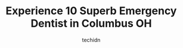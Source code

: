 ---
layout: ampstory
image: https://i0.wp.com/www.depkes.org/wp-content/uploads/2023/06/emergency-dentist-0-in-columbus-oh-1685778545.jpeg?resize=640,853
author: techidn
featured: false
description: Discover the impressive array of Emergency Dentist options in Columbus OH, where you can find 10 of the largest Emergency Dentist establishments in the area. From renowned classics to hidden
title: Experience 10 Superb Emergency Dentist in Columbus OH
cover:
   title: Experience 10 Superb Emergency Dentist in Columbus OH
   subtitle: Rickpate
   background: https://www.depkes.org/wp-content/uploads/2023/06/emergency-dentist-0-in-columbus-oh-1685778545.jpeg

pages: 
 - layout: thirds
   top: <h1>#1 Ohio Urgent Dental Care</h1>
   bottom: "<p>My first time going in was a walk in to find out if my teeth needed fill ins or a crown. Everyone was respectful and compassionate. They understood my fear of dentist eve</p>"
   background: https://www.depkes.org/wp-content/uploads/2023/06/emergency-dentist-1-in-columbus-oh-1685778545.jpeg
   backgroundblur: true
 - layout: thirds
   top: <h1>#2 The Dental Center at Easton Town Center</h1>
   bottom: "<p>From the second you walk in you feel welcome. With April and Cait at the front desk ready to check you in and make sure all your information is correct. Then Chelsea and </p>"
   background: https://www.depkes.org/wp-content/uploads/2023/06/emergency-dentist-2-in-columbus-oh-1685778546.jpeg
   cta:
      link: https://www.depkes.org/blog/experience-10-superb-emergency-dentist-in-columbus-oh/
      text: Experience 10 Superb Emergency Dentist in Columbus OH
 - layout: thirds
   top: <h1>#3 4th St Dental Studio</h1>
   bottom: "<p>989 N 4th St, Columbus, OH 43201, United States</p>"
   background: https://www.depkes.org/wp-content/uploads/2023/06/emergency-dentist-3-in-columbus-oh-1685778546.jpeg
   cta:
      link: https://www.depkes.org/blog/experience-10-superb-emergency-dentist-in-columbus-oh/
      text: Experience 10 Superb Emergency Dentist in Columbus OH
 - layout: thirds
   top: <h1>#4 Beechwold Dental Care</h1>
   bottom: "<p>4770 Indianola Ave #100, Columbus, OH 43214, United States</p>"
   background: https://images.unsplash.com/photo-1540457036297-448b6b99e91c?ixlib=rb-4.0.3&ixid=MnwxMjA3fDB8MHxwaG90by1wYWdlfHx8fGVufDB8fHx8&auto=format&fit=crop&w=640&h=853&q=80
   cta:
      link: https://www.depkes.org/blog/experience-10-superb-emergency-dentist-in-columbus-oh/
      text: Experience 10 Superb Emergency Dentist in Columbus OH
 - layout: thirds
   top: <h1>#5 South High Dental</h1>
   bottom: "<p>3476 S High St, Columbus, OH 43207, United States</p>"
   background: https://images.unsplash.com/photo-1618005182384-a83a8bd57fbe?ixlib=rb-4.0.3&ixid=MnwxMjA3fDB8MHxwaG90by1wYWdlfHx8fGVufDB8fHx8&auto=format&fit=crop&w=640&h=853&q=80
   cta:
      link: https://www.depkes.org/blog/experience-10-superb-emergency-dentist-in-columbus-oh/
      text: Experience 10 Superb Emergency Dentist in Columbus OH
 - layout: thirds
   top: <h1>#6 Third Street Dental</h1>
   bottom: "<p>601 S 3rd St, Columbus, OH 43206, United States</p>"
   background: https://images.unsplash.com/photo-1567095761054-7a02e69e5c43?ixlib=rb-4.0.3&ixid=MnwxMjA3fDB8MHxwaG90by1wYWdlfHx8fGVufDB8fHx8&auto=format&fit=crop&w=640&h=853&q=80
   cta:
      link: https://www.depkes.org/blog/experience-10-superb-emergency-dentist-in-columbus-oh/
      text: Experience 10 Superb Emergency Dentist in Columbus OH
 - layout: thirds
   top: <h1>#7 Precise Dental Care</h1>
   bottom: "<p>6075 Cleveland Ave #100, Columbus, OH 43231, United States</p>"
   background: https://images.unsplash.com/photo-1608411404720-c8f0417bcdba?ixlib=rb-4.0.3&ixid=MnwxMjA3fDB8MHxwaG90by1wYWdlfHx8fGVufDB8fHx8&auto=format&fit=crop&w=640&h=853&q=80
   cta:
      link: https://www.depkes.org/blog/experience-10-superb-emergency-dentist-in-columbus-oh/
      text: Experience 10 Superb Emergency Dentist in Columbus OH
 - layout: thirds
   middle: Continue reading...
   background: https://images.unsplash.com/photo-1591393223703-56fe1347ac62?ixlib=rb-4.0.3&ixid=MnwxMjA3fDB8MHxwaG90by1wYWdlfHx8fGVufDB8fHx8&auto=format&fit=crop&w=640&h=853&q=80
   cta:
      link: https://www.depkes.org/blog/experience-10-superb-emergency-dentist-in-columbus-oh/
      text: Experience 10 Superb Emergency Dentist in Columbus OH
      
---